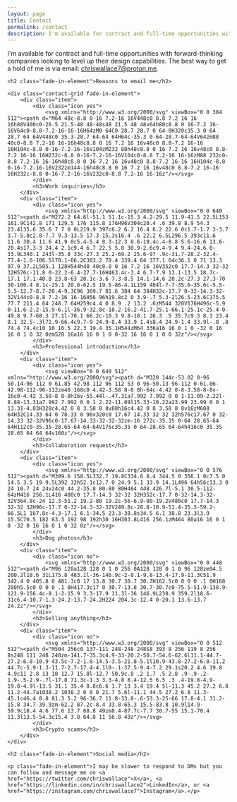 ```yaml
---
layout: page
title: Contact
permalink: /contact
description: I'm available for contract and full-time opportunities with forward-thinking companies looking to level up their design capabilities.
---
```


<div class="content-container">
    <p class="fade-in-element mt-12 sub-heading">I'm available for contract and full-time opportunities with forward-thinking companies looking to level up their design capabilities. The best way to get a hold of me is via email: <a href="mailto:chriswallace7@proton.me">chriswallace7@proton.me</a>.</p>

    <h2 class="fade-in-element">Reasons to email me</h2>

    <div class="contact-grid fade-in-element">
        <div class="item">
            <div class="icon yes">
                <svg xmlns="http://www.w3.org/2000/svg" viewBox="0 0 384 512"><path d="M64 48c-8.8 0-16 7.2-16 16V448c0 8.8 7.2 16 16 16h80V400c0-26.5 21.5-48 48-48s48 21.5 48 48v64h80c8.8 0 16-7.2 16-16V64c0-8.8-7.2-16-16-16H64zM0 64C0 28.7 28.7 0 64 0H320c35.3 0 64 28.7 64 64V448c0 35.3-28.7 64-64 64H64c-35.3 0-64-28.7-64-64V64zm88 40c0-8.8 7.2-16 16-16h48c8.8 0 16 7.2 16 16v48c0 8.8-7.2 16-16 16H104c-8.8 0-16-7.2-16-16V104zM232 88h48c8.8 0 16 7.2 16 16v48c0 8.8-7.2 16-16 16H232c-8.8 0-16-7.2-16-16V104c0-8.8 7.2-16 16-16zM88 232c0-8.8 7.2-16 16-16h48c8.8 0 16 7.2 16 16v48c0 8.8-7.2 16-16 16H104c-8.8 0-16-7.2-16-16V232zm144-16h48c8.8 0 16 7.2 16 16v48c0 8.8-7.2 16-16 16H232c-8.8 0-16-7.2-16-16V232c0-8.8 7.2-16 16-16z"/></svg>
            </div>
            <h3>Work inquiries</h3>
        </div>
        <div class="item">
            <div class="icon yes">
                <svg xmlns="http://www.w3.org/2000/svg" viewBox="0 0 640 512"><path d="M272.2 64.6l-51.1 51.1c-15.3 4.2-29.5 11.9-41.5 22.5L153 161.9C142.8 171 129.5 176 115.8 176H96V304c20.4 .6 39.8 8.9 54.3 23.4l35.6 35.6 7 7 0 0L219.9 397c6.2 6.2 16.4 6.2 22.6 0c1.7-1.7 3-3.7 3.7-5.8c2.8-7.7 9.3-13.5 17.3-15.3s16.4 .6 22.2 6.5L296.5 393c11.6 11.6 30.4 11.6 41.9 0c5.4-5.4 8.3-12.3 8.6-19.4c.4-8.8 5.6-16.6 13.6-20.4s17.3-3 24.4 2.1c9.4 6.7 22.5 5.8 30.9-2.6c9.4-9.4 9.4-24.6 0-33.9L340.1 243l-35.8 33c-27.3 25.2-69.2 25.6-97 .9c-31.7-28.2-32.4-77.4-1.6-106.5l70.1-66.2C303.2 78.4 339.4 64 377.1 64c36.1 0 71 13.3 97.9 37.2L505.1 128H544h40 40c8.8 0 16 7.2 16 16V352c0 17.7-14.3 32-32 32H576c-11.8 0-22.2-6.4-27.7-16H463.4c-3.4 6.7-7.9 13.1-13.5 18.7c-17.1 17.1-40.8 23.8-63 20.1c-3.6 7.3-8.5 14.1-14.6 20.2c-27.3 27.3-70 30-100.4 8.1c-25.1 20.8-62.5 19.5-86-4.1L159 404l-7-7-35.6-35.6c-5.5-5.5-12.7-8.7-20.4-9.3C96 369.7 81.6 384 64 384H32c-17.7 0-32-14.3-32-32V144c0-8.8 7.2-16 16-16H56 96h19.8c2 0 3.9-.7 5.3-2l26.5-23.6C175.5 77.7 211.4 64 248.7 64H259c4.4 0 8.9 .2 13.2 .6zM544 320V176H496c-5.9 0-11.6-2.2-15.9-6.1l-36.9-32.8c-18.2-16.2-41.7-25.1-66.1-25.1c-25.4 0-49.8 9.7-68.3 27.1l-70.1 66.2c-10.3 9.8-10.1 26.3 .5 35.7c9.3 8.3 23.4 8.1 32.5-.3l71.9-66.4c9.7-9 24.9-8.4 33.9 1.4s8.4 24.9-1.4 33.9l-.8 .8 74.4 74.4c10 10 16.5 22.3 19.4 35.1H544zM64 336a16 16 0 1 0 -32 0 16 16 0 1 0 32 0zm528 16a16 16 0 1 0 0-32 16 16 0 1 0 0 32z"/></svg>
            </div>
            <h3>Professional introduction</h3>
        </div>
        <div class="item">
            <div class="icon yes">
                <svg viewBox="0 0 640 512" xmlns="http://www.w3.org/2000/svg"><path d="M320 144c-53.02 0-96 50.14-96 112 0 61.85 42.98 112 96 112 53 0 96-50.13 96-112 0-61.86-42.98-112-96-112zm40 168c0 4.42-3.58 8-8 8h-64c-4.42 0-8-3.58-8-8v-16c0-4.42 3.58-8 8-8h16v-55.44l-.47.31a7.992 7.992 0 0 1-11.09-2.22l-8.88-13.31a7.992 7.992 0 0 1 2.22-11.09l15.33-10.22a23.99 23.99 0 0 1 13.31-4.03H328c4.42 0 8 3.58 8 8v88h16c4.42 0 8 3.58 8 8v16zM608 64H32C14.33 64 0 78.33 0 96v320c0 17.67 14.33 32 32 32h576c17.67 0 32-14.33 32-32V96c0-17.67-14.33-32-32-32zm-16 272c-35.35 0-64 28.65-64 64H112c0-35.35-28.65-64-64-64V176c35.35 0 64-28.65 64-64h416c0 35.35 28.65 64 64 64v160z"/></svg>
            </div>
            <h3>Collaboration request</h3>
        </div>
        <div class="item">
            <div class="icon yes">
                <svg xmlns="http://www.w3.org/2000/svg" viewBox="0 0 576 512"><path d="M309.6 158.5L332.7 19.8C334.6 8.4 344.5 0 356.1 0c7.5 0 14.5 3.5 19 9.5L392 32h52.1c12.7 0 24.9 5.1 33.9 14.1L496 64h56c13.3 0 24 10.7 24 24v24c0 44.2-35.8 80-80 80H464 448 426.7l-5.1 30.5-112-64zM416 256.1L416 480c0 17.7-14.3 32-32 32H352c-17.7 0-32-14.3-32-32V364.8c-24 12.3-51.2 19.2-80 19.2s-56-6.9-80-19.2V480c0 17.7-14.3 32-32 32H96c-17.7 0-32-14.3-32-32V249.8c-28.8-10.9-51.4-35.3-59.2-66.5L1 167.8c-4.3-17.1 6.1-34.5 23.3-38.8s34.5 6.1 38.8 23.3l3.9 15.5C70.5 182 83.3 192 98 192h30 16H303.8L416 256.1zM464 80a16 16 0 1 0 -32 0 16 16 0 1 0 32 0z"/></svg>
            </div>
            <h3>Dog photos</h3>
        </div>
        <div class="item">
            <div class="icon no">
                <svg xmlns="http://www.w3.org/2000/svg" viewBox="0 0 448 512"><path d="M96 128a128 128 0 1 0 256 0A128 128 0 1 0 96 128zm94.5 200.2l18.6 31L175.8 483.1l-36-146.9c-2-8.1-9.8-13.4-17.9-11.3C51.9 342.4 0 405.8 0 481.3c0 17 13.8 30.7 30.7 30.7H162.5c0 0 0 0 .1 0H168 280h5.5c0 0 0 0 .1 0H417.3c17 0 30.7-13.8 30.7-30.7c0-75.5-51.9-138.9-121.9-156.4c-8.1-2-15.9 3.3-17.9 11.3l-36 146.9L238.9 359.2l18.6-31c6.4-10.7-1.3-24.2-13.7-24.2H224 204.3c-12.4 0-20.1 13.6-13.7 24.2z"/></svg>
            </div>
            <h3>Selling anything</h3>
        </div>
        <div class="item">
            <div class="icon no">
                <svg xmlns="http://www.w3.org/2000/svg" viewBox="0 0 512 512"><path d="M504 256c0 137-111 248-248 248S8 393 8 256 119 8 256 8s248 111 248 248zm-141.7-35.3c4.9-33-20.2-50.7-54.6-62.6l11.1-44.7-27.2-6.8-10.9 43.5c-7.2-1.8-14.5-3.5-21.8-5.1l10.9-43.8-27.2-6.8-11.2 44.7c-5.9-1.3-11.7-2.7-17.4-4.1l0-.1-37.5-9.4-7.2 29.1s20.2 4.6 19.8 4.9c11 2.8 13 10 12.7 15.8l-12.7 50.9c.8 .2 1.7 .5 2.8 .9-.9-.2-1.9-.5-2.9-.7l-17.8 71.3c-1.3 3.3-4.8 8.4-12.5 6.5 .3 .4-19.8-4.9-19.8-4.9l-13.5 31.1 35.4 8.8c6.6 1.7 13 3.4 19.4 5l-11.3 45.2 27.2 6.8 11.2-44.7a1038.2 1038.2 0 0 0 21.7 5.6l-11.1 44.5 27.2 6.8 11.3-45.1c46.4 8.8 81.3 5.2 96-36.7 11.8-33.8-.6-53.3-25-66 17.8-4.1 31.2-15.8 34.7-39.9zm-62.2 87.2c-8.4 33.8-65.3 15.5-83.8 10.9l14.9-59.9c18.4 4.6 77.6 13.7 68.8 49zm8.4-87.7c-7.7 30.7-55 15.1-70.4 11.3l13.5-54.3c15.4 3.8 64.8 11 56.8 43z"/></svg>
            </div>
            <h3>Crypto scams</h3>
        </div>
    </div>

    <h2 class="fade-in-element">Social media</h2>

    <p class="fade-in-element">I may be slower to respond to DMs but you can follow and message me on <a href="https://twitter.com/chriswallace">X</a>, <a href="https://linkedin.com/in/chriswallace2">LinkedIn</a>, or <a href="https://instagram.com/chriswallace7">Instagram</a>.</p>

</div>
